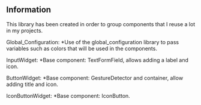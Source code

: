 
## Information
This library has been created in order to group components that I reuse a lot in my projects.

Global_Configuration:
    *Use of the global_configuration library to pass variables such as colors that will be used in the components.

InputWidget:
    *Base component: TextFormField, allows adding a label and icon.

ButtonWidget:
    *Base component: GestureDetector and container, allow adding title and icon.

IconButtonWidget:
    *Base component: IconButton.